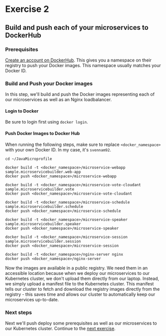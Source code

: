 # Exercise 2
## Build and push each of your microservices to DockerHub

### Prerequisites

[Create an account on DockerHub](https://hub.docker.com/). This gives you a namespace on their registry to push your Docker images. This namespace usually matches your Docker ID.

### Build and Push your Docker images

In this step, we'll build and push the Docker images representing each of our microservices as well as an Nginx loadbalancer. 

#### Login to Docker
Be sure to login first using `docker login`.

#### Push Docker Images to Docker Hub
When running the following steps, make sure to replace `<docker_namespace>` with your own Docker ID. In my case, it's `svennam92`.

```
cd ~/JavaMicroprofile

docker build -t <docker_namespace>/microservice-webapp sample.microservicebuilder.web-app
docker push <docker_namespace>/microservice-webapp

docker build -t <docker_namespace>/microservice-vote-cloudant sample.microservicebuilder.vote
docker push <docker_namespace>/microservice-vote-cloudant

docker build -t <docker_namespace>/microservice-schedule sample.microservicebuilder.schedule
docker push <docker_namespace>/microservice-schedule

docker build -t <docker_namespace>/microservice-speaker sample.microservicebuilder.speaker
docker push <docker_namespace>/microservice-speaker

docker build -t <docker_namespace>/microservice-session sample.microservicebuilder.session
docker push <docker_namespace>/microservice-session

docker build -t <docker_namespace>/nginx-server nginx
docker push <docker_namespace>/nginx-server
```

Now the images are available in a public registry. We need them in an accessible location because when we deploy our microservices to our Kubernetes cluster, we don't upload them directly from our laptop. Instead, we simply upload a manifest file to the Kubernetes cluster. This manifest tells our cluster to fetch and download the registry images directly from the registry - this saves time and allows our cluster to automatically keep our microservices up-to-date.

### Next steps

Next we'll push deploy some prerequisites as well as our microservices to our Kubernetes cluster. Continue to the [next exercise](ex3.md).
